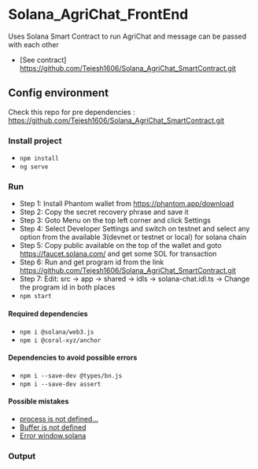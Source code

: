 # Solana_AgriChat_FrontEnd
Uses Solana Smart Contract to run AgriChat and message can be passed with each other

- [See contract] https://github.com/Tejesh1606/Solana_AgriChat_SmartContract.git

## Config environment
Check this repo for pre dependencies : https://github.com/Tejesh1606/Solana_AgriChat_SmartContract.git
### Install project

- `npm install`
- `ng serve`

### Run
- Step 1: Install Phantom wallet from https://phantom.app/download 
- Step 2: Copy the secret recovery phrase and save it
- Step 3: Goto Menu on the top left corner and click Settings
- Step 4: Select Developer Settings and switch on testnet and select any option from the available 3(devnet or testnet or local) for solana chain
- Step 5: Copy public available on the top of the wallet and goto https://faucet.solana.com/ and get some SOL for transaction
- Step 6: Run and get program id from the link https://github.com/Tejesh1606/Solana_AgriChat_SmartContract.git
- Step 7: Edit: src -> app -> shared -> idls -> solana-chat.idl.ts -> Change the program id in both places 
- `npm start`

#### Required dependencies

- `npm i @solana/web3.js`
- `npm i @coral-xyz/anchor`


#### Dependencies to avoid possible errors

- `npm i --save-dev @types/bn.js`
- `npm i --save-dev assert`

#### Possible mistakes

- [process is not defined...](https://github.com/twilio/twilio-client.js/issues/284)
- [Buffer is not defined](https://stackoverflow.com/questions/50371593/angular-6-uncaught-referenceerror-buffer-is-not-defined)
- [Error window.solana](https://stackoverflow.com/questions/66120513/property-does-not-exist-on-type-window-typeof-globalthis)

### Output
